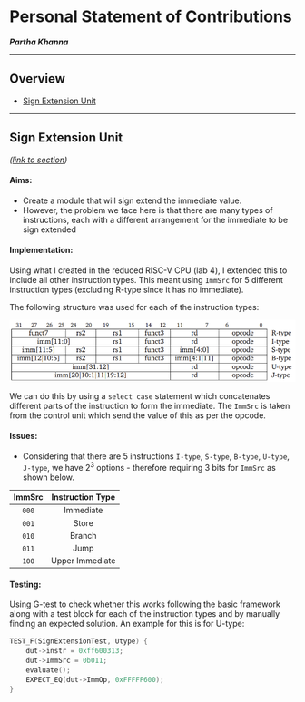 # Personal Statement of Contributions

***Partha Khanna***

---

## Overview

- [Sign Extension Unit](#sign-extension-unit)

---

## Sign Extension Unit
*([link to section](../rtl/sign_extend))*

#### **Aims:**
- Create a module that will sign extend the immediate value.
- However, the problem we face here is that there are many types of instructions, each with a different arrangement for the immediate to be sign extended

#### **Implementation:**
Using what I created in the reduced RISC-V CPU (lab 4), I extended this to include all other instruction types. This meant using `ImmSrc` for 5 different instruction types (excluding R-type since it has no immediate).

The following structure was used for each of the instruction types:

![Instruction types](../images/Instruction%20types.png)

We can do this by using a `select case` statement which concatenates different parts of the instruction to form the immediate.
The `ImmSrc` is taken from the control unit which send the value of this as per the opcode. 

#### **Issues:**
- Considering that there are 5 instructions `I-type`, `S-type`, `B-type`, `U-type`, `J-type`, we have 2<sup>3</sup> options - therefore requiring 3 bits for `ImmSrc` as shown below.

| ImmSrc | Instruction Type |
| :------: | :----------------: |
| `000`  | Immediate        |
| `001`  | Store            |
| `010`  | Branch           |
| `011`  | Jump             |
| `100`  | Upper Immediate  |

#### **Testing:**
Using G-test to check whether this works following the basic framework along with a test block for each of the instruction types and by manually finding an expected solution.
An example for this is for U-type:
```cpp
TEST_F(SignExtensionTest, Utype) {
    dut->instr = 0xff600313;  
    dut->ImmSrc = 0b011;
    evaluate();
    EXPECT_EQ(dut->ImmOp, 0xFFFFF600);
}
```
